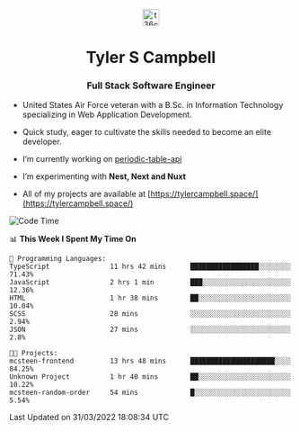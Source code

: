 <p align="center">
<a href="https://www.linkedin.com/in/t36campbell" target="blank"><img align="center" src="https://ik.imagekit.io/t36campbell/Portfolio/linkedin.png.original_m8bbGgPh6.png" alt="t36campbell" height="30" width="30" /></a>
</p>
<h1 align="center">Tyler S Campbell</h1>
<h3 align="center">Full Stack Software Engineer</h3>

* United States Air Force veteran with a B.Sc. in Information Technology specializing in Web Application Development. 

* Quick study, eager to cultivate the skills needed to become an elite developer.

* I’m currently working on [periodic-table-api](https://github.com/t36campbell/periodic-table-api)

* I’m experimenting with **Nest, Next and Nuxt**

* All of my projects are available at [https://tylercampbell.space/](https://tylercampbell.space/)

<!--START_SECTION:waka-->
![Code Time](http://img.shields.io/badge/Code%20Time-1%2C536%20hrs%2040%20mins-blue)

📊 **This Week I Spent My Time On** 

```text
💬 Programming Languages: 
TypeScript               11 hrs 42 mins      █████████████████░░░░░░░░   71.43% 
JavaScript               2 hrs 1 min         ███░░░░░░░░░░░░░░░░░░░░░░   12.36% 
HTML                     1 hr 38 mins        ██░░░░░░░░░░░░░░░░░░░░░░░   10.04% 
SCSS                     28 mins             ░░░░░░░░░░░░░░░░░░░░░░░░░   2.94% 
JSON                     27 mins             ░░░░░░░░░░░░░░░░░░░░░░░░░   2.8%

🐱‍💻 Projects: 
mcsteen-frontend         13 hrs 48 mins      █████████████████████░░░░   84.25% 
Unknown Project          1 hr 40 mins        ██░░░░░░░░░░░░░░░░░░░░░░░   10.22% 
mcsteen-random-order     54 mins             █░░░░░░░░░░░░░░░░░░░░░░░░   5.54%

```


 Last Updated on 31/03/2022 18:08:34 UTC
<!--END_SECTION:waka-->
